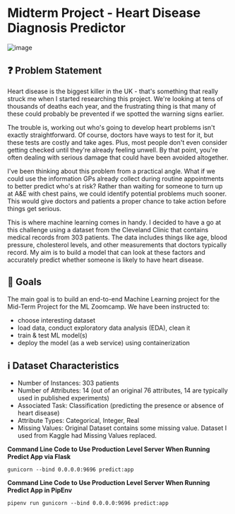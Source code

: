 # Midterm Project - Heart Disease Diagnosis Predictor
![image](https://github.com/user-attachments/assets/1917ed60-ca8c-47be-99cb-5cbef03adf77)


## ❓ Problem Statement
Heart disease is the biggest killer in the UK - that's something that really struck me when I started researching this project. We're looking at tens of thousands of deaths each year, and the frustrating thing is that many of these could probably be prevented if we spotted the warning signs earlier.

The trouble is, working out who's going to develop heart problems isn't exactly straightforward. Of course, doctors have ways to test for it, but these tests are costly and take ages. Plus, most people don't even consider getting checked until they're already feeling unwell. By that point, you're often dealing with serious damage that could have been avoided altogether.

I've been thinking about this problem from a practical angle. What if we could use the information GPs already collect during routine appointments to better predict who's at risk? Rather than waiting for someone to turn up at A&E with chest pains, we could identify potential problems much sooner. This would give doctors and patients a proper chance to take action before things get serious.

This is where machine learning comes in handy. I decided to have a go at this challenge using a dataset from the Cleveland Clinic that contains medical records from 303 patients. The data includes things like age, blood pressure, cholesterol levels, and other measurements that doctors typically record. My aim is to build a model that can look at these factors and accurately predict whether someone is likely to have heart disease.

## 🎯 Goals

The main goal is to build an end-to-end Machine Learning project for the Mid-Term Project for the ML Zoomcamp. 
We have been instructed to:
- choose interesting dataset
- load data, conduct exploratory data analysis (EDA), clean it
- train & test ML model(s)
- deploy the model (as a web service) using containerization

## ℹ️ Dataset Characteristics

- Number of Instances: 303 patients
- Number of Attributes: 14 (out of an original 76 attributes, 14 are typically used in published experiments)
- Associated Task: Classification (predicting the presence or absence of heart disease)
- Attribute Types: Categorical, Integer, Real
- Missing Values: Original Dataset contains some missing value. Dataset I used from Kaggle had Missing Values replaced.

























**Command Line Code to Use Production Level Server When Running Predict App via Flask**
```
gunicorn --bind 0.0.0.0:9696 predict:app
```
**Command Line Code to Use Production Level Server When Running Predict App in PipEnv**

```
pipenv run gunicorn --bind 0.0.0.0:9696 predict:app
```

